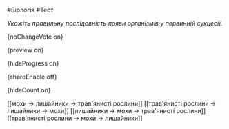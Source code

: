 #Біологія #Тест

*Укажіть правильну послідовність появи організмів у первинній сукцесії.*

{noChangeVote on}

{preview on}

{hideProgress on}

{shareEnable off}

{hideCount on}

[[мохи → лишайники → трав'янисті рослини]]
[[трав'янисті рослини → лишайники → мохи]]
[[лишайники → мохи → трав'янисті рослини]]
[[трав'янисті рослини → мохи → лишайники]]
